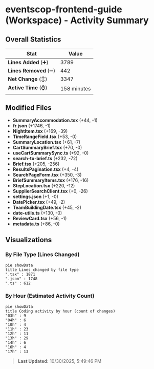 # eventscop-frontend-guide (Workspace) - Activity Summary 

## Overall Statistics

| Stat                   | Value                                                             |
| ---------------------- | ----------------------------------------------------------------- |
| **Lines Added** (➕)   | 3789                                          |
| **Lines Removed** (➖) | 442                                        |
| **Net Change** (↕)    | 3347                |
| **Active Time** (⌚)   | 158 minutes |


## Modified Files
- **SummaryAccommodation.tsx** (+44, -1)
- **fr.json** (+1746, -1)
- **NightItem.tsx** (+169, -39)
- **TimeRangeField.tsx** (+53, -0)
- **SummaryLocation.tsx** (+61, -7)
- **CartSummaryBrief.tsx** (+70, -0)
- **useCartSummarySync.ts** (+92, -0)
- **search-to-brief.ts** (+232, -72)
- **Brief.tsx** (+205, -256)
- **ResultsPagination.tsx** (+4, -4)
- **SearchPageForm.tsx** (+350, -3)
- **BriefSummaryItems.tsx** (+176, -16)
- **StepLocation.tsx** (+220, -12)
- **SupplierSearchClient.tsx** (+0, -26)
- **settings.json** (+1, -0)
- **DatePicker.tsx** (+49, -2)
- **TeamBuildingDate.tsx** (+45, -2)
- **date-utils.ts** (+130, -0)
- **ReviewCard.tsx** (+56, -1)
- **metadata.ts** (+86, -0)

## Visualizations

### By File Type (Lines Changed)

```mermaid
pie showData
title Lines changed by file type
".tsx" : 1871
".json" : 1748
".ts" : 612
```

### By Hour (Estimated Activity Count)

```mermaid
pie showData
title Coding activity by hour (count of changes)
"03h" : 9
"04h" : 6
"10h" : 4
"11h" : 23
"12h" : 11
"13h" : 29
"14h" : 6
"16h" : 4
"17h" : 13
```


> **Last Updated:** 10/30/2025, 5:49:46 PM